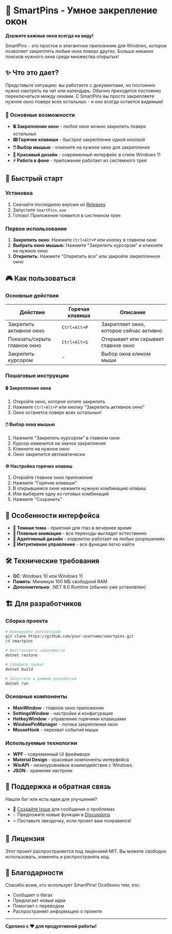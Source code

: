 # 📌 SmartPins - Умное закрепление окон

**Держите важные окна всегда на виду!** 

SmartPins - это простое и элегантное приложение для Windows, которое позволяет закреплять любые окна поверх других. Больше никаких поисков нужного окна среди множества открытых!

## ✨ Что это дает?

Представьте ситуацию: вы работаете с документами, но постоянно нужно смотреть на чат или календарь. Обычно приходится постоянно переключаться между окнами. С SmartPins вы просто закрепляете нужное окно поверх всех остальных - и оно всегда остается видимым!

### 🎯 Основные возможности

- **🔒 Закрепление окон** - любое окно можно закрепить поверх остальных
- **⌨️ Горячие клавиши** - быстрое закрепление одной кнопкой
- **🖱️ Выбор мышью** - кликните на нужное окно для закрепления
- **🎨 Красивый дизайн** - современный интерфейс в стиле Windows 11
- **⚡ Работа в фоне** - приложение работает из системного трея

## 🚀 Быстрый старт

### Установка
1. Скачайте последнюю версию из [Releases](../../releases)
2. Запустите `SmartPins.exe`
3. Готово! Приложение появится в системном трее

### Первое использование
1. **Закрепить окно**: Нажмите `Ctrl+Alt+P` или кнопку в главном окне
2. **Выбрать окно мышью**: Нажмите "Закрепить курсором" и кликните на нужное окно
3. **Открепить**: Нажмите "Открепить все" или закройте закрепленное окно

## 🎮 Как пользоваться

### Основные действия

| Действие | Горячая клавиша | Описание |
|----------|----------------|----------|
| Закрепить активное окно | `Ctrl+Alt+P` | Закрепляет окно, которое сейчас активно |
| Показать/скрыть главное окно | `Ctrl+Alt+S` | Открывает или скрывает главное окно |
| Закрепить курсором | - | Выбор окна кликом мыши |

### Пошаговые инструкции

#### 🔒 Закрепление окна
1. Откройте окно, которое хотите закрепить
2. Нажмите `Ctrl+Alt+P` или кнопку "Закрепить активное окно"
3. Окно останется поверх всех остальных!

#### 🖱️ Выбор окна мышью
1. Нажмите "Закрепить курсором" в главном окне
2. Курсор изменится на значок закрепления
3. Кликните на нужное окно
4. Окно закрепится автоматически

#### ⚙️ Настройка горячих клавиш
1. Откройте главное окно приложения
2. Нажмите "Горячие клавиши"
3. В открывшемся окне нажмите нужную комбинацию клавиш
4. Или выберите одну из готовых комбинаций
5. Нажмите "Сохранить"

## 🎨 Особенности интерфейса

- **🌙 Темная тема** - приятная для глаз в вечернее время
- **🔄 Плавные анимации** - все переходы выглядят естественно
- **📱 Адаптивный дизайн** - корректно работает на любых разрешениях
- **🎯 Интуитивное управление** - все функции легко найти

## 🛠️ Технические требования

- **ОС**: Windows 10 или Windows 11
- **Память**: Минимум 100 МБ свободной RAM
- **Дополнительно**: .NET 8.0 Runtime (обычно уже установлен)

## 🏗️ Для разработчиков

### Сборка проекта

```bash
# Клонируйте репозиторий
git clone https://github.com/your-username/smartpins.git
cd smartpins

# Восстановите зависимости
dotnet restore

# Соберите проект
dotnet build

# Запустите в режиме разработки
dotnet run
```

### Основные компоненты

- **MainWindow** - главное окно приложения
- **SettingsWindow** - настройки и конфигурация
- **HotkeyWindow** - управление горячими клавишами
- **WindowPinManager** - логика закрепления окон
- **MouseHook** - перехват событий мыши

### Используемые технологии

- **WPF** - современный UI фреймворк
- **Material Design** - красивые компоненты интерфейса
- **WinAPI** - низкоуровневое взаимодействие с Windows
- **JSON** - хранение настроек

## 🤝 Поддержка и обратная связь

Нашли баг или есть идея для улучшения? 

- 📝 [Создайте Issue](../../issues) для сообщения о проблемах
- 💡 Предложите новые функции в [Discussions](../../discussions)
- ⭐ Поставьте звездочку, если проект вам понравился!

## 📄 Лицензия

Этот проект распространяется под лицензией MIT. Вы можете свободно использовать, изменять и распространять код.

## 🙏 Благодарности

Спасибо всем, кто использует SmartPins! Особенно тем, кто:
- Сообщает о багах
- Предлагает новые идеи
- Помогает с переводом
- Распространяет информацию о проекте

---

**Сделано с ❤️ для продуктивной работы!** 